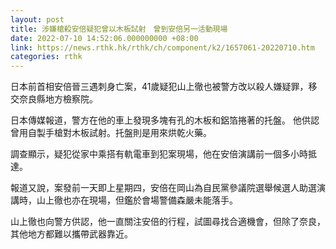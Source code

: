 ```yaml
---
layout: post
title: 涉嫌槍殺安倍疑犯曾以木板試射　曾到安倍另一活動現場
date: 2022-07-10 14:52:06.000000000 +08:00
link: https://news.rthk.hk/rthk/ch/component/k2/1657061-20220710.htm
categories: rthk
---
```


日本前首相安倍晉三遇刺身亡案，41歲疑犯山上徹也被警方改以殺人嫌疑罪，移交奈良縣地方檢察院。

日本傳媒報道，警方在他的車上發現多塊有孔的木板和鋁箔捲著的托盤。 他供認曾用自製手槍對木板試射。托盤則是用來烘乾火藥。

調查顯示，疑犯從家中乘搭有軌電車到犯案現場，他在安倍演講前一個多小時抵達。 

報道又說，案發前一天即上星期四，安倍在岡山為自民黨參議院選舉候選人助選演講時，山上徹也亦在現場，但鑑於會場警備森嚴未能落手。

山上徹也向警方供認，他一直關注安倍的行程，試圖尋找合適機會，但除了奈良，其他地方都難以攜帶武器靠近。
